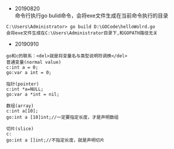 * 20190820<br>
命令行执行go bulid命令，会将exe文件生成在当前命令执行的目录
```
C:\Users\Administrator> go build D:\GOCode\helloWolrd.go
会将exe文件生成在C:\Users\Administrator目录下,和GOPATH路径无关
```
* 20190910<br>
```
go和c的联系：<del>就是将变量名与类型说明符调换</del>
普通变量(normal value)
c:int a = 0;
go:var a int = 0;

指针(pointer)
c:int *a=NULL;
go:var a *int = nil;

数组(array)
c:int a[10];
go:int a [10]int;//一定要指定长度，才是声明数组

切片(slice)
c:
go:int a []int;//不指定长度，就是声明切片
```

